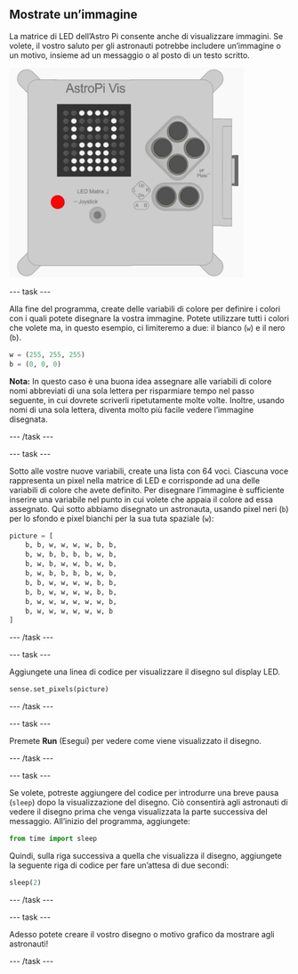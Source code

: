 ## Mostrate un’immagine

La matrice di LED dell’Astro Pi consente anche di visualizzare immagini. Se volete, il vostro saluto per gli astronauti potrebbe includere un’immagine o un motivo, insieme ad un messaggio o al posto di un testo scritto.

![Astronauta](images/astronaut-pic.png)

\--- task \---

Alla fine del programma, create delle variabili di colore per definire i colori con i quali potete disegnare la vostra immagine. Potete utilizzare tutti i colori che volete ma, in questo esempio, ci limiteremo a due: il bianco (`w`) e il nero (`b`).

```python
w = (255, 255, 255)
b = (0, 0, 0)
```

**Nota:** In questo caso è una buona idea assegnare alle variabili di colore nomi abbreviati di una sola lettera per risparmiare tempo nel passo seguente, in cui dovrete scriverli ripetutamente molte volte. Inoltre, usando nomi di una sola lettera, diventa molto più facile vedere l’immagine disegnata.

\--- /task \---

\--- task \---

Sotto alle vostre nuove variabili, create una lista con 64 voci. Ciascuna voce rappresenta un pixel nella matrice di LED e corrisponde ad una delle variabili di colore che avete definito. Per disegnare l’immagine è sufficiente inserire una variabile nel punto in cui volete che appaia il colore ad essa assegnato. Qui sotto abbiamo disegnato un astronauta, usando pixel neri (`b`) per lo sfondo e pixel bianchi per la sua tuta spaziale (`w`):

```python
picture = [
    b, b, w, w, w, w, b, b,
    b, w, b, b, b, b, w, b,
    b, w, b, w, w, b, w, b,
    b, w, b, b, b, b, w, b,
    b, b, w, w, w, w, b, b,
    b, b, w, w, w, w, b, b,
    b, w, w, w, w, w, w, b,
    b, w, w, w, w, w, w, b
]
```

\--- /task \---

\--- task \---

Aggiungete una linea di codice per visualizzare il disegno sul display LED.

```python
sense.set_pixels(picture)
```

\--- /task \---

\--- task \---

Premete **Run** (Esegui) per vedere come viene visualizzato il disegno.

\--- /task \---

\--- task \---

Se volete, potreste aggiungere del codice per introdurre una breve pausa (`sleep`) dopo la visualizzazione del disegno. Ciò consentirà agli astronauti di vedere il disegno prima che venga visualizzata la parte successiva del messaggio. All’inizio del programma, aggiungete:

```python
from time import sleep
```

Quindi, sulla riga successiva a quella che visualizza il disegno, aggiungete la seguente riga di codice per fare un’attesa di due secondi:

```python
sleep(2)
```

\--- /task \---

\--- task \---

Adesso potete creare il vostro disegno o motivo grafico da mostrare agli astronauti!

\--- /task \---